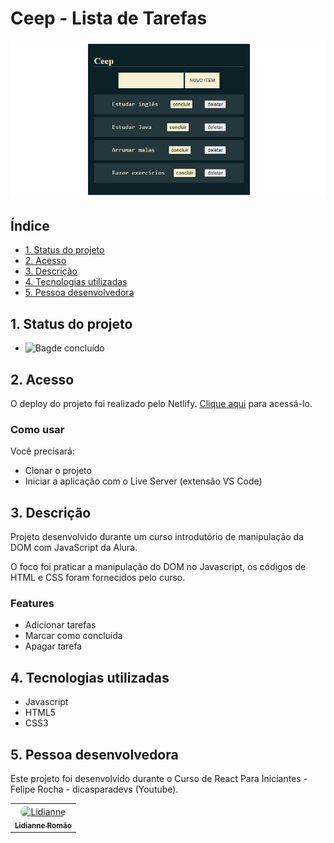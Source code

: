 # Ceep - Lista de Tarefas

![Foto](assets/Ceep.png)

## Índice

- [1. Status do projeto](#1-status-do-projeto)
- [2. Acesso](#2-acesso)
- [3. Descrição](#3-descricao)
- [4. Tecnologias utilizadas](#4-tecnologias-utilizadas)
- [5. Pessoa desenvolvedora](#5-pessoa-desenvolvedora)

## 1. Status do projeto

- ![Bagde concluído](https://img.shields.io/badge/STATUS-CONCLU%C3%8DDO-green) 

## 2. Acesso

O deploy do projeto foi realizado pelo Netlify. [Clique aqui](https://dainty-sfogliatella-46aee1.netlify.app/) para acessá-lo.

### Como usar
Você precisará:

- Clonar o projeto
- Iniciar a aplicação com o Live Server (extensão VS Code)
## 3. Descrição

Projeto desenvolvido durante um curso introdutório de manipulação da DOM com JavaScript da Alura.

O foco foi praticar a manipulação do DOM no Javascript, os códigos de HTML e CSS foram fornecidos pelo curso.

### Features

- Adicionar tarefas
- Marcar como concluída
- Apagar tarefa 

## 4. Tecnologias utilizadas

- Javascript
- HTML5
- CSS3
## 5. Pessoa desenvolvedora

Este projeto foi desenvolvido durante o Curso de React Para Iniciantes - 
Felipe Rocha - dicasparadevs (Youtube).

<table>
  <tr>
    <td align="center">
      <a href="https://www.linkedin.com/in/lromao/">
  <img align="center" alt="Lidianne"  width="150px;" style="border-radius:50px;" src="https://avatars.githubusercontent.com/u/83047245?v=4"> <br>       
  <sub>
          <b>Lidianne Romão</b>
        </sub>
      </a>
    </td>
  </tr>
</table>